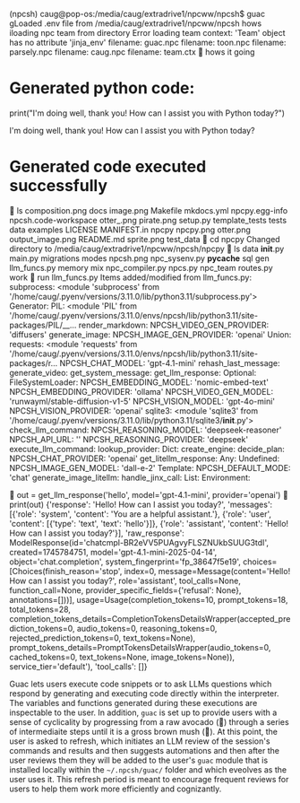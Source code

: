 (npcsh) caug@pop-os:/media/caug/extradrive1/npcww/npcsh$ guac
gLoaded .env file from /media/caug/extradrive1/npcww/npcsh
hows iloading npc team from directory
Error loading team context: 'Team' object has no attribute 'jinja_env'
filename:  guac.npc
filename:  toon.npc
filename:  parsely.npc
filename:  caug.npc
filename:  team.ctx
🥑 hows it going

# Generated python code:
print("I'm doing well, thank you! How can I assist you with Python today?")

I'm doing well, thank you! How can I assist you with Python today?

# Generated code executed successfully

🥑 ls
composition.png  docs      image.png  Makefile     mkdocs.yml  npcpy.egg-info  npcsh.code-workspace  otter_.png        pirate.png  setup.py    template_tests  tests
data             examples  LICENSE    MANIFEST.in  npcpy       npcpy.png       otter.png             output_image.png  README.md   sprite.png  test_data
🥑 cd npcpy
Changed directory to /media/caug/extradrive1/npcww/npcsh/npcpy
🥑 ls
data  __init__.py   main.py  migrations  modes            npcsh.png  npc_sysenv.py  __pycache__  sql
gen   llm_funcs.py  memory   mix         npc_compiler.py  npcs.py    npc_team       routes.py    work
🥑 run llm_funcs.py
Items added/modified from llm_funcs.py:
  subprocess: <module 'subprocess' from '/home/caug/.pyenv/versions/3.11.0/lib/python3.11/subprocess.py'>
  Generator: <function or class>
  PIL: <module 'PIL' from '/home/caug/.pyenv/versions/3.11.0/envs/npcsh/lib/python3.11/site-packages/PIL/__...
  render_markdown: <function or class>
  NPCSH_VIDEO_GEN_PROVIDER: 'diffusers'
  generate_image: <function or class>
  NPCSH_IMAGE_GEN_PROVIDER: 'openai'
  Union: <function or class>
  requests: <module 'requests' from '/home/caug/.pyenv/versions/3.11.0/envs/npcsh/lib/python3.11/site-packages/r...
  NPCSH_CHAT_MODEL: 'gpt-4.1-mini'
  rehash_last_message: <function or class>
  generate_video: <function or class>
  get_system_message: <function or class>
  get_llm_response: <function or class>
  Optional: <function or class>
  FileSystemLoader: <function or class>
  NPCSH_EMBEDDING_MODEL: 'nomic-embed-text'
  NPCSH_EMBEDDING_PROVIDER: 'ollama'
  NPCSH_VIDEO_GEN_MODEL: 'runwayml/stable-diffusion-v1-5'
  NPCSH_VISION_MODEL: 'gpt-4o-mini'
  NPCSH_VISION_PROVIDER: 'openai'
  sqlite3: <module 'sqlite3' from '/home/caug/.pyenv/versions/3.11.0/lib/python3.11/sqlite3/__init__.py'>
  check_llm_command: <function or class>
  NPCSH_REASONING_MODEL: 'deepseek-reasoner'
  NPCSH_API_URL: ''
  NPCSH_REASONING_PROVIDER: 'deepseek'
  execute_llm_command: <function or class>
  lookup_provider: <function or class>
  Dict: <function or class>
  create_engine: <function or class>
  decide_plan: <function or class>
  NPCSH_CHAT_PROVIDER: 'openai'
  get_litellm_response: <function or class>
  Any: <function or class>
  Undefined: <function or class>
  NPCSH_IMAGE_GEN_MODEL: 'dall-e-2'
  Template: <function or class>
  NPCSH_DEFAULT_MODE: 'chat'
  generate_image_litellm: <function or class>
  handle_jinx_call: <function or class>
  List: <function or class>
  Environment: <function or class>

🥑 out = get_llm_response('hello', model='gpt-4.1-mini', provider='openai')
🥑 print(out)
{'response': 'Hello! How can I assist you today?', 'messages': [{'role': 'system', 'content': 'You are a helpful assistant.'}, {'role': 'user', 'content': [{'type': 'text', 'text': 'hello'}]}, {'role': 'assistant', 'content': 'Hello! How can I assist you today?'}], 'raw_response': ModelResponse(id='chatcmpl-BR2eVV5PUAgvyFLSZNUkbSUUG3tdI', created=1745784751, model='gpt-4.1-mini-2025-04-14', object='chat.completion', system_fingerprint='fp_38647f5e19', choices=[Choices(finish_reason='stop', index=0, message=Message(content='Hello! How can I assist you today?', role='assistant', tool_calls=None, function_call=None, provider_specific_fields={'refusal': None}, annotations=[]))], usage=Usage(completion_tokens=10, prompt_tokens=18, total_tokens=28, completion_tokens_details=CompletionTokensDetailsWrapper(accepted_prediction_tokens=0, audio_tokens=0, reasoning_tokens=0, rejected_prediction_tokens=0, text_tokens=None), prompt_tokens_details=PromptTokensDetailsWrapper(audio_tokens=0, cached_tokens=0, text_tokens=None, image_tokens=None)), service_tier='default'), 'tool_calls': []}


Guac lets users execute code snippets or to ask LLMs questions which respond by generating and executing code directly within the interpreter. The variables and functions generated during these executions are inspectable to the user. In addition, `guac` is set up to provide users with a sense of cyclicality by progressing from a raw avocado (🥑) through a series of intermediaite steps until it is a gross brown mush (🥘). At this point, the user is asked to refresh, which initiates an LLM review of the session's commands and results and then suggests automations and then after the user reviews them they will be added to the user's `guac` module that is installed locally within the `~/.npcsh/guac/` folder and which eveolves as the user uses it. This refresh period is meant to encourage frequent reviews for users to help them work more efficiently and cognizantly.  
